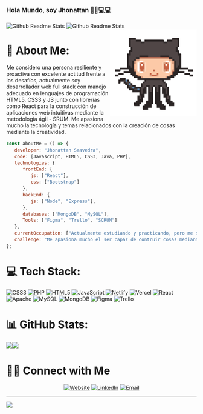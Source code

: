 ### Hola Mundo, soy Jhonattan 👋👦💻💻

<p align="center">
 <section align='left'>
 <img width="200px" src="https://user-images.githubusercontent.com/80645321/219274063-af77ac0e-ad26-4634-b750-fdd256270610.png" align="center" alt="Github Readme Stats" />
<img width="200px" src="https://user-images.githubusercontent.com/80645321/219274357-5efa3a45-c14d-4fc6-8a33-8cf29321165c.png" align="center" alt="Github Readme Stats" />
  <img align='right' src="https://raw.githubusercontent.com/iCharlesZ/FigureBed/master/img/octocat.gif" width="230">
  </section>
</p>

# 💫 About Me:
<p align="left">
Me considero una persona resiliente y proactiva con excelente actitud frente a los desafíos, actualmente soy desarrollador web full stack con manejo adecuado en lenguajes de programación HTML5, CSS3 y JS junto con librerías como React para la construcción de aplicaciones web intuitivas mediante la metodología ágil - SRUM. Me apasiona mucho la tecnología y temas relacionados con la creación de cosas mediante la creatividad.<br>
</p>

```javascript
const aboutMe = () => {
   developer: "Jhonattan Saavedra",
   code: [Javascript, HTML5, CSS3, Java, PHP],
   technologies: {
      frontEnd: {
         js: ["React"],
         css: ["Bootstrap"]
      },
      backEnd: {
         js: ["Node", "Express"],
      },
      databases: ["MongoDB", "MySQL"],
      Tools: ["Figma", "Trello", "SCRUM"]
   },
   currentOccupation: ["Actualmente estudiando y practicando, pero me salí al mundo laboral"],
   challenge: "Me apasiona mucho el ser capaz de contruir cosas mediante la creatividad.",
};
```


# 💻 Tech Stack:
![CSS3](https://img.shields.io/badge/css3-%231572B6.svg?style=for-the-badge&logo=css3&logoColor=white) ![PHP](https://img.shields.io/badge/php-%23777BB4.svg?style=for-the-badge&logo=php&logoColor=white) ![HTML5](https://img.shields.io/badge/html5-%23E34F26.svg?style=for-the-badge&logo=html5&logoColor=white) ![JavaScript](https://img.shields.io/badge/javascript-%23323330.svg?style=for-the-badge&logo=javascript&logoColor=%23F7DF1E) ![Netlify](https://img.shields.io/badge/netlify-%23000000.svg?style=for-the-badge&logo=netlify&logoColor=#00C7B7) ![Vercel](https://img.shields.io/badge/vercel-%23000000.svg?style=for-the-badge&logo=vercel&logoColor=white) ![React](https://img.shields.io/badge/react-%2320232a.svg?style=for-the-badge&logo=react&logoColor=%2361DAFB) ![Apache](https://img.shields.io/badge/apache-%23D42029.svg?style=for-the-badge&logo=apache&logoColor=white) ![MySQL](https://img.shields.io/badge/mysql-%2300f.svg?style=for-the-badge&logo=mysql&logoColor=white) ![MongoDB](https://img.shields.io/badge/MongoDB-%234ea94b.svg?style=for-the-badge&logo=mongodb&logoColor=white) 	![Figma](https://img.shields.io/badge/figma-%23F24E1E.svg?style=for-the-badge&logo=figma&logoColor=white) ![Trello](https://img.shields.io/badge/Trello-%23026AA7.svg?style=for-the-badge&logo=Trello&logoColor=white)

# 📊 GitHub Stats:

<img src="https://github-readme-stats.vercel.app/api?username=JhonattanSSG01&theme=react&hide_border=false&include_all_commits=false&count_private=false" align="left" />
<img src="https://github-readme-stats.vercel.app/api/top-langs/?username=JhonattanSSG01&theme=react&hide_border=false&include_all_commits=false&count_private=false&layout=compact"/>


# 🤝🏻 Connect with Me

<p align="center">
<a href="https://my-portafolio-jssg.netlify.app" target="_blank"><img alt="Website" src="https://img.shields.io/badge/Website-www.JhonattanSSG01.com.np-white?style=flat&logo=google-chrome"></a>
<a href="https://www.linkedin.com/in/jhonattanssg" target="_blank"><img alt="LinkedIn" src="https://img.shields.io/badge/LinkedIn-@JhonattanSSG01-white?style=flat&logo=linkedin"></a>
<a href="mailto:jhonattansaavedra01@gmail.com"><img alt="Email" src="https://img.shields.io/badge/Email-jhonattansaavedra01@gmail.com-white?style=flat&logo=gmail"></a>
</p>

---
[![](https://visitcount.itsvg.in/api?id=JhonattanSSG01&icon=0&color=0)](https://visitcount.itsvg.in)

<!-- Proudly created with GPRM ( https://gprm.itsvg.in ) -->

<!--
**JhonattanSSG01/JhonattanSSG01** is a ✨ _special_ ✨ repository because its `README.md` (this file) appears on your GitHub profile.

Here are some ideas to get you started:

- 🔭 I’m currently working on ...
- 🌱 I’m currently learning ...
- 👯 I’m looking to collaborate on ...
- 🤔 I’m looking for help with ...
- 💬 Ask me about ...
- 📫 How to reach me: ...
- 😄 Pronouns: ...
- ⚡ Fun fact: ...
-->

